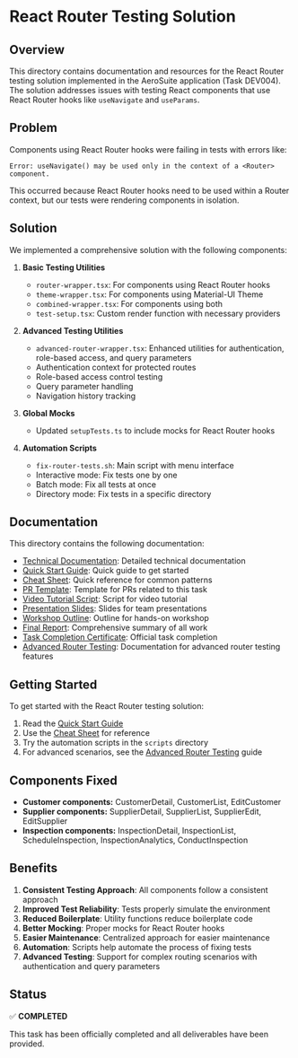 # React Router Testing Solution

## Overview

This directory contains documentation and resources for the React Router testing solution implemented in the AeroSuite application (Task DEV004). The solution addresses issues with testing React components that use React Router hooks like `useNavigate` and `useParams`.

## Problem

Components using React Router hooks were failing in tests with errors like:

```
Error: useNavigate() may be used only in the context of a <Router> component.
```

This occurred because React Router hooks need to be used within a Router context, but our tests were rendering components in isolation.

## Solution

We implemented a comprehensive solution with the following components:

1. **Basic Testing Utilities**
   - `router-wrapper.tsx`: For components using React Router hooks
   - `theme-wrapper.tsx`: For components using Material-UI Theme
   - `combined-wrapper.tsx`: For components using both
   - `test-setup.tsx`: Custom render function with necessary providers

2. **Advanced Testing Utilities**
   - `advanced-router-wrapper.tsx`: Enhanced utilities for authentication, role-based access, and query parameters
   - Authentication context for protected routes
   - Role-based access control testing
   - Query parameter handling
   - Navigation history tracking

3. **Global Mocks**
   - Updated `setupTests.ts` to include mocks for React Router hooks

4. **Automation Scripts**
   - `fix-router-tests.sh`: Main script with menu interface
   - Interactive mode: Fix tests one by one
   - Batch mode: Fix all tests at once
   - Directory mode: Fix tests in a specific directory

## Documentation

This directory contains the following documentation:

- [Technical Documentation](./react-router-testing.md): Detailed technical documentation
- [Quick Start Guide](./react-router-testing-quickstart.md): Quick guide to get started
- [Cheat Sheet](./react-router-testing-cheatsheet.md): Quick reference for common patterns
- [PR Template](./react-router-testing-pr-template.md): Template for PRs related to this task
- [Video Tutorial Script](./react-router-testing-video-script.md): Script for video tutorial
- [Presentation Slides](./react-router-testing-slides.md): Slides for team presentations
- [Workshop Outline](./react-router-testing-workshop.md): Outline for hands-on workshop
- [Final Report](./react-router-testing-final-report.md): Comprehensive summary of all work
- [Task Completion Certificate](./react-router-testing-completion.md): Official task completion
- [Advanced Router Testing](./advanced-router-testing.md): Documentation for advanced router testing features

## Getting Started

To get started with the React Router testing solution:

1. Read the [Quick Start Guide](./react-router-testing-quickstart.md)
2. Use the [Cheat Sheet](./react-router-testing-cheatsheet.md) for reference
3. Try the automation scripts in the `scripts` directory
4. For advanced scenarios, see the [Advanced Router Testing](./advanced-router-testing.md) guide

## Components Fixed

- **Customer components:** CustomerDetail, CustomerList, EditCustomer
- **Supplier components:** SupplierDetail, SupplierList, SupplierEdit, EditSupplier
- **Inspection components:** InspectionDetail, InspectionList, ScheduleInspection, InspectionAnalytics, ConductInspection

## Benefits

1. **Consistent Testing Approach**: All components follow a consistent approach
2. **Improved Test Reliability**: Tests properly simulate the environment
3. **Reduced Boilerplate**: Utility functions reduce boilerplate code
4. **Better Mocking**: Proper mocks for React Router hooks
5. **Easier Maintenance**: Centralized approach for easier maintenance
6. **Automation**: Scripts help automate the process of fixing tests
7. **Advanced Testing**: Support for complex routing scenarios with authentication and query parameters

## Status

✅ **COMPLETED**

This task has been officially completed and all deliverables have been provided. 
